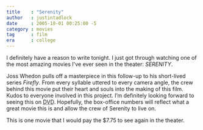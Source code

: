 ```yaml
---
title    : "Serenity"
author   : justintadlock
date     : 2005-10-01 00:25:00 -5
category : movies
tag      : film
era      : college
---
```


I definitely have a reason to write tonight.  I just got through watching one of the most amazing movies I've ever seen in the theater: <em> SERENITY</em>.

Joss Whedon pulls off a masterpiece in this follow-up to his short-lived series <em> Firefly</em>. From every syllable uttered to every camera angle, the crew behind this movie put their heart and souls into the making of this film.  Kudos to everyone involved in this project.  I’m definitely looking forward to seeing this on <acronym title="Digital Video Disc"> DVD</acronym>.  Hopefully, the box-office numbers will reflect what a great movie this is and allow the crew of Serenity to live on.

This is one movie that I would pay the $7.75 to see again in the theater.
